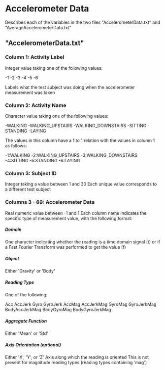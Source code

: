 # Accelerometer Data

Describes each of the variables in the two files "AccelerometerData.txt" and "AverageAccelerometerData.txt"

## "AccelerometerData.txt"

### Column 1: Activity Label
Integer value taking one of the following values:

-1
-2
-3
-4
-5
-6

Labels what the test subject was doing when the accelerometer measurement was taken

### Column 2: Activity Name
Character value taking one of the following values:

-WALKING
-WALKING_UPSTAIRS
-WALKING_DOWNSTAIRS
-SITTING
-STANDING
-LAYING

The values in this column have a 1 to 1 relation with the values in column 1 as follows:

-1:WALKING
-2:WALKING_UPSTAIRS
-3:WALKING_DOWNSTAIRS
-4:SITTING
-5:STANDING
-6:LAYING

### Column 3: Subject ID
Integer taking a value between 1 and 30
Each unique value corresponds to a different test subject

### Columns 3 - 69: Accelerometer Data
Real numeric value between -1 and 1
Each column name indicates the specific type of measurement value, with the following format:

<Domain><Object><Reading Type><Aggregate Function><Axis Orientation>

##### Domain
One character indicating whether the reading is a time domain signal (t) or if a Fast Fourier Transform was performed to get the value (f)

##### Object
Either 'Gravity' or 'Body'

##### Reading Type
One of the following:

Acc
AccJerk
Gyro
GyroJerk
AccMag
AccJerkMag
GyroMag
GyroJerkMag
BodyAccJerkMag
BodyGyroMag
BodyGyroJerkMag

##### Aggregate Function
Either 'Mean' or 'Std'

##### Axis Orientation  (optional)
Either 'X', 'Y', or 'Z'
Axis along which the reading is oriented
This is not present for magnitude reading types (reading types containing 'mag')
